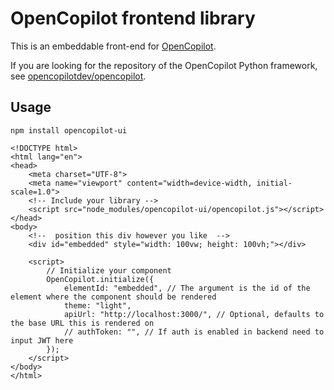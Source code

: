 # OpenCopilot frontend library

This is an embeddable front-end for [OpenCopilot](https://docs.opencopilot.dev/).

If you are looking for the repository of the OpenCopilot Python framework, see [opencopilotdev/opencopilot](https://github.com/opencopilotdev/opencopilot).

## Usage

```
npm install opencopilot-ui
```

```
<!DOCTYPE html>
<html lang="en">
<head>
    <meta charset="UTF-8">
    <meta name="viewport" content="width=device-width, initial-scale=1.0">
    <!-- Include your library -->
    <script src="node_modules/opencopilot-ui/opencopilot.js"></script>
</head>
<body>
    <!--  position this div however you like  -->
    <div id="embedded" style="width: 100vw; height: 100vh;"></div>

    <script>
        // Initialize your component
        OpenCopilot.initialize({
            elementId: "embedded", // The argument is the id of the element where the component should be rendered
            theme: "light",
            apiUrl: "http://localhost:3000/", // Optional, defaults to the base URL this is rendered on
            // authToken: "", // If auth is enabled in backend need to input JWT here
        });
    </script>
</body>
</html>
```
